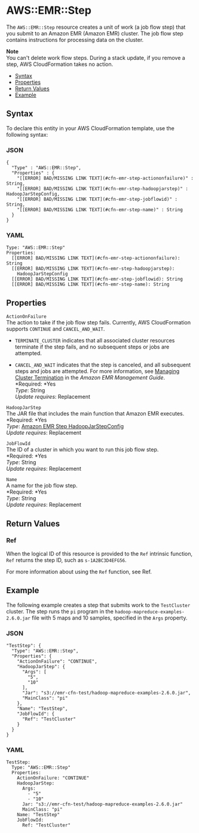 # AWS::EMR::Step<a name="aws-resource-emr-step"></a>

The `AWS::EMR::Step` resource creates a unit of work \(a job flow step\) that you submit to an Amazon EMR \(Amazon EMR\) cluster\. The job flow step contains instructions for processing data on the cluster\.

**Note**  
You can't delete work flow steps\. During a stack update, if you remove a step, AWS CloudFormation takes no action\.


+ [Syntax](#aws-resource-emr-step-syntax)
+ [Properties](#w3ab2c21c10d634c11)
+ [Return Values](#w3ab2c21c10d634c13)
+ [Example](#w3ab2c21c10d634c15)

## Syntax<a name="aws-resource-emr-step-syntax"></a>

To declare this entity in your AWS CloudFormation template, use the following syntax:

### JSON<a name="aws-resource-emr-step-syntax.json"></a>

```
{
  "Type" : "AWS::EMR::Step",
  "Properties" : {
    "[[ERROR] BAD/MISSING LINK TEXT](#cfn-emr-step-actiononfailure)" : String,
    "[[ERROR] BAD/MISSING LINK TEXT](#cfn-emr-step-hadoopjarstep)" : HadoopJarStepConfig,
    "[[ERROR] BAD/MISSING LINK TEXT](#cfn-emr-step-jobflowid)" : String,
    "[[ERROR] BAD/MISSING LINK TEXT](#cfn-emr-step-name)" : String
  }
}
```

### YAML<a name="aws-resource-emr-step-syntax.yaml"></a>

```
Type: "AWS::EMR::Step"
Properties: 
  [[ERROR] BAD/MISSING LINK TEXT](#cfn-emr-step-actiononfailure): String
  [[ERROR] BAD/MISSING LINK TEXT](#cfn-emr-step-hadoopjarstep):
    HadoopJarStepConfig
  [[ERROR] BAD/MISSING LINK TEXT](#cfn-emr-step-jobflowid): String
  [[ERROR] BAD/MISSING LINK TEXT](#cfn-emr-step-name): String
```

## Properties<a name="w3ab2c21c10d634c11"></a>

`ActionOnFailure`  
The action to take if the job flow step fails\. Currently, AWS CloudFormation supports `CONTINUE` and `CANCEL_AND_WAIT`\.  

+ `TERMINATE_CLUSTER` indicates that all associated cluster resources terminate if the step fails, and no subsequent steps or jobs are attempted\.

+ `CANCEL_AND_WAIT` indicates that the step is canceled, and all subsequent steps and jobs are attempted\.
For more information, see [Managing Cluster Termination](http://docs.aws.amazon.com//ElasticMapReduce/latest/ManagementGuide/UsingEMR_TerminationProtection.html) in the *Amazon EMR Management Guide*\.  
*Required: *Yes  
*Type*: String  
*Update requires*: Replacement

`HadoopJarStep`  
The JAR file that includes the main function that Amazon EMR executes\.  
*Required: *Yes  
*Type*: [Amazon EMR Step HadoopJarStepConfig](aws-properties-emr-step-hadoopjarstepconfig.md)  
*Update requires*: Replacement

`JobFlowId`  
The ID of a cluster in which you want to run this job flow step\.  
*Required: *Yes  
*Type*: String  
*Update requires*: Replacement

`Name`  
A name for the job flow step\.  
*Required: *Yes  
*Type*: String  
*Update requires*: Replacement

## Return Values<a name="w3ab2c21c10d634c13"></a>

### Ref<a name="w3ab2c21c10d634c13b2"></a>

When the logical ID of this resource is provided to the `Ref` intrinsic function, `Ref` returns the step ID, such as `s-1A2BC3D4EFG56`\.

For more information about using the `Ref` function, see Ref\.

## Example<a name="w3ab2c21c10d634c15"></a>

The following example creates a step that submits work to the `TestCluster` cluster\. The step runs the `pi` program in the `hadoop-mapreduce-examples-2.6.0.jar` file with 5 maps and 10 samples, specified in the `Args` property\.

### JSON<a name="aws-resource-emr-step-example.json"></a>

```
"TestStep": {
  "Type": "AWS::EMR::Step",
  "Properties": {
    "ActionOnFailure": "CONTINUE",
    "HadoopJarStep": {
      "Args": [
        "5",
        "10"
      ],
      "Jar": "s3://emr-cfn-test/hadoop-mapreduce-examples-2.6.0.jar",
      "MainClass": "pi"
    },
    "Name": "TestStep",
    "JobFlowId": {
      "Ref": "TestCluster"
    }
  }
}
```

### YAML<a name="aws-resource-emr-step-example.yaml"></a>

```
TestStep: 
  Type: "AWS::EMR::Step"
  Properties: 
    ActionOnFailure: "CONTINUE"
    HadoopJarStep: 
      Args: 
        - "5"
        - "10"
      Jar: "s3://emr-cfn-test/hadoop-mapreduce-examples-2.6.0.jar"
      MainClass: "pi"
    Name: "TestStep"
    JobFlowId: 
      Ref: "TestCluster"
```